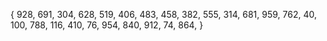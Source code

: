 {
    928,
    691,
    304,
    628,
    519,
    406,
    483,
    458,
    382,
    555,
    314,
    681,
    959,
    762,
    40,
    100,
    788,
    116,
    410,
    76,
    954,
    840,
    912,
    74,
    864,
}